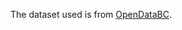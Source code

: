 The dataset used is from [OpenDataBC](https://www.opendatabc.ca/dataset/vancouver-business-licenses).
